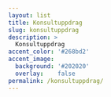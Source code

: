 ```yaml
---
layout: list
title: Konsultuppdrag
slug: konsultuppdrag
description: >
  Konsultuppdrag
accent_color: '#268bd2'
accent_image:
  background: '#202020'
  overlay:    false
permalink: /konsultuppdrag/
---
```


